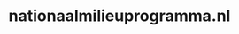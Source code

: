 ---
layout: post
title:  "nationaalmilieuprogramma.nl"
internal_url:  "/dutchgov/nationaalmilieuprogramma.nl.html"
categories: dutchgov
---